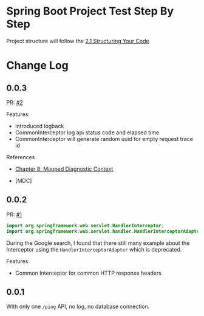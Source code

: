 Spring Boot Project Test Step By Step
===

Project structure will follow the [2.1 Structuring Your Code][1]

# Change Log

0.0.3
---

PR: [#2](https://github.com/lycheng/spring-test/pull/2)

Features:

* introduced logback
* CommonInterceptor log api status code and elapsed time
* CommonInterceptor will generate random uuid for empty request trace id

References

* [Chapter 8: Mapped Diagnostic Context][2]

* [MDC]

0.0.2
---

PR: [#1](https://github.com/lycheng/spring-test/pull/1)

```java
import org.springframework.web.servlet.HandlerInterceptor;
import org.springframework.web.servlet.handler.HandlerInterceptorAdapter; // Deprecated
```

During the Google search, I found that there still many example about the Interceptor using
the `HandlerInterceptorAdapter` which is deprecated.

Features

* Common Interceptor for common HTTP response headers

0.0.1
---

With only one `/ping` API, no log, no database connection.


[1]: https://docs.spring.io/spring-boot/docs/current/reference/html/using.html#using.structuring-your-code
[2]: https://logback.qos.ch/manual/mdc.html
